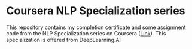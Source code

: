 # Coursera NLP Specialization series
This repository contains my completion certificate and some assignment code from the NLP Specialization series on Coursera ([Link](https://www.coursera.org/specializations/natural-language-processing)). This specialization is offered from DeepLearning.AI
